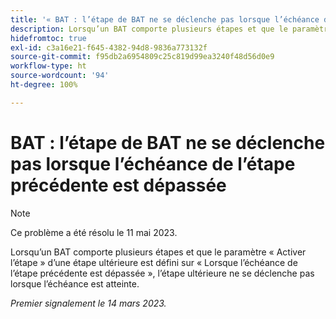 ```yaml
---
title: '« BAT : l’étape de BAT ne se déclenche pas lorsque l’échéance de l’étape précédente est dépassée »'
description: Lorsqu’un BAT comporte plusieurs étapes et que le paramètre Activer l’étape d’une étape ultérieure est défini sur Lorsque l’échéance de l’étape précédente est dépassée, l’étape ultérieure ne se déclenche pas lorsque l’échéance est atteinte.
hidefromtoc: true
exl-id: c3a16e21-f645-4382-94d8-9836a773132f
source-git-commit: f95db2a6954809c25c819d99ea3240f48d56d0e9
workflow-type: ht
source-wordcount: '94'
ht-degree: 100%

---
```


# BAT : l’étape de BAT ne se déclenche pas lorsque l’échéance de l’étape précédente est dépassée

<!--This article is on the WF and WFP TOC-->

>[!NOTE]
>
>Ce problème a été résolu le 11 mai 2023.

Lorsqu’un BAT comporte plusieurs étapes et que le paramètre « Activer l’étape » d’une étape ultérieure est défini sur « Lorsque l’échéance de l’étape précédente est dépassée », l’étape ultérieure ne se déclenche pas lorsque l’échéance est atteinte.

_Premier signalement le 14 mars 2023._
